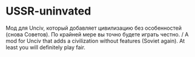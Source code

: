 # USSR-uninvated

Мод для Unciv, который добавляет цивилизацию без особенностей (снова Советов). По крайней мере вы точно будете играть честно.
/
A mod for Unciv that adds a civilization without features (Soviet again). At least you will definitely play fair.
